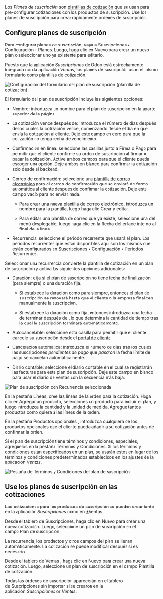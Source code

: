 Los _Planes de suscripción_ son [plantillas de cotización](https://www.odoo.com/documentation/17.0/es/applications/sales/sales/send_quotations/quote_template.html) que se usan para pre-configurar cotizaciones con los productos de suscripción. Use los planes de suscripción para crear rápidamente órdenes de suscripción.

## Configure planes de suscripción[](https://www.odoo.com/documentation/17.0/es/applications/sales/subscriptions/plans.html#configure-subscription-plans "Enlazar permanentemente con este título")

Para configurar planes de suscripción, vaya a Suscripciones ‣ Configuración ‣ Planes. Luego, haga clic en Nuevo para crear un nuevo plan o seleccionar uno ya existente para editarlo.

Puesto que la aplicación _Suscripciones_ de Odoo está estrechamente integrada con la aplicación _Ventas_, los planes de suscripción usan el mismo formulario como plantillas de cotización.

![Configuración del formulario del plan de suscripción (plantilla de cotización)](https://www.odoo.com/documentation/17.0/es/_images/subplan-quotation-template.png)

El formulario del plan de suscripción incluye las siguientes opciones:

- Nombre: introduzca un nombre para el plan de suscripción en la aparte superior de la página.
    
- La cotización vence después de: introduzca el número de días después de los cuales la cotización vence, comenzando desde el día en que envía la cotización al cliente. Deje este campo en cero para que la cotización no tenga fecha de vencimiento.
    
- Confirmación en línea: seleccione las casillas junto a Firma o Pago para permitir que el cliente confirme su orden de suscripción al firmar o pagar la cotización. Active ambos campos para que el cliente pueda escoger una opción. Deje ambos en blanco para confirmar la cotización solo desde el backend.
    
- Correo de confirmación: seleccione una [plantilla de correo electrónico](https://www.odoo.com/documentation/17.0/es/applications/general/companies/email_template.html) para el correo de confirmación que se enviará de forma automática al cliente después de confirmar la cotización. Deje este campo vacío para no enviar nada.
    
    - Para crear una nueva plantilla de correo electrónico, introduzca un nombre para la plantilla, luego haga clic Crear y editar.
        
    - Para editar una plantilla de correo que ya existe, seleccione una del menú desplegable, luego haga clic en la flecha del enlace interno al final de la línea.
        
- Recurrencia: seleccione el periodo recurrente que usará el plan. Los periodos recurrentes que están disponibles aquí son los mismos que están configurados en Suscripciones ‣ Configuración ‣ Periodos Recurrentes.
    

Seleccionar una recurrencia convierte la plantilla de cotización en un plan de suscripción y activa las siguientes opciones adicionales:

- Duración: elija si el plan de suscripción no tiene fecha de finalización (para siempre) o una duración fija.
    
    - Si establece la duración como para siempre, entonces el plan de suscripción se renovará hasta que el cliente o la empresa finalicen manualmente la suscripción.
        
    - Si establece la duración como fija, entonces introduzca una fecha de terminar después de , lo que determina la cantidad de tiempo tras la cual la suscripción terminará automáticamente.
        
- Autocancelable: seleccione esta casilla para permitir que el cliente cancele su suscripción desde el [portal de cliente](https://www.odoo.com/documentation/17.0/es/applications/websites/ecommerce/ecommerce_management/customer_accounts.html).
    
- Cancelación automática: introduzca el número de días tras los cuales las suscripciones _pendientes de pago_ que _pasaron_ la fecha límite de pago se cancelan automáticamente.
    
- Diario contable: seleccione el diario contable en el cual se registrarán las facturas para este plan de suscripción. Deje este campo en blanco para usar el diario de ventas con la secuencia más baja.
    

![Plan de suscripción con Recurrencia seleccionada](https://www.odoo.com/documentation/17.0/es/_images/subplan-recurrence.png)

En la pestaña Líneas, cree las líneas de la orden para la cotización. Haga clic en Agregar un producto, selecciones un producto para incluir el plan, y luego introduzca la cantidad y la unidad de medida. Agregue tantos productos como quiera a las líneas de la orden.

En la pestaña Productos opcionales , introduzca cualquiera de los productos opcionales que el cliente pueda añadir a su cotización antes de confirmar la orden.

Si el plan de suscripción tiene términos y condiciones, especiales, agreguelos en la pestaña Términos y Condiciones. Si los términos y condiciones están especificados en un plan, se usarán estos en lugar de los términos y condiciones predeterminados establecidos en los ajustes de la aplicación _Ventas_.

![Pestaña de Términos y Condiciones del plan de suscripción](https://www.odoo.com/documentation/17.0/es/_images/subplan-terms-conditions.png)

## Use los planes de suscripción en las cotizaciones[](https://www.odoo.com/documentation/17.0/es/applications/sales/subscriptions/plans.html#use-subscription-plans-on-quotations "Enlazar permanentemente con este título")

Lac cotizaciones para los productos de suscripción se pueden crear tanto en la aplicación _Suscripciones_ como en [*](https://www.odoo.com/documentation/17.0/es/applications/sales/subscriptions/plans.html#id1)Ventas.

Desde el tablero de Suscripciones, haga clic en Nuevo para crear una nueva cotización. Luego, seleccione un plan de suscripción en el campo Plan de suscripción.

La recurrencia, los productos y otros campos del plan se llenan automáticamente. La cotización se puede modificar después si es necesario.

Desde el tablero de Ventas , haga clic en Nuevo para crear una nueva cotización. Luego, seleccione un plan de suscripción en el campo Plantilla de cotización.

Todas las órdenes de suscripción aparecerán en el tablero de Suscripciones sin importar si se crearon en la aplicación _Suscripciones_ or _Ventas_.